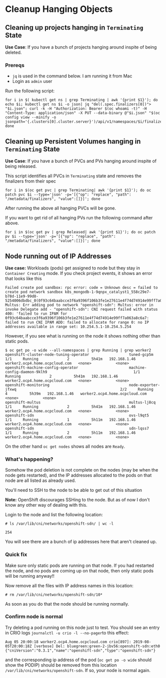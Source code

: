 # Cleanup Hanging Objects

## Cleaning up projects hanging in `Terminating` State

**Use Case**: If you have a bunch of projects hanging around inspite of being deleted.

### Prereqs
* `jq` is used in the command below. I am running it from Mac
* Login as `admin` user

Run the following script:
```
for i in $( kubectl get ns | grep Terminating | awk '{print $1}'); do echo $i; kubectl get ns $i -o json| jq "del(.spec.finalizers[0])"> "$i.json"; curl -k -H "Authorization: Bearer $(oc whoami -t)" -H "Content-Type: application/json" -X PUT --data-binary @"$i.json" "$(oc config view --minify -o jsonpath='{.clusters[0].cluster.server}')/api/v1/namespaces/$i/finalize"; done
```


## Cleaning up Persistent Volumes hanging in `Terminating` State

**Use Case**: If you have a bunch of PVCs and PVs hanging around inspite of being released.

This script identifies all PVCs in `Terminating` state and removes the finalizers from their spec

```
for i in $(oc get pvc | grep Terminating| awk '{print $1}'); do oc patch pvc $i --type='json' -p='[{"op": "replace", "path": "/metadata/finalizers", "value":[]}]'; done
```

After running the above all hanging PVCs will be gone.

If you want to get rid of all hanging PVs run the following command after above.

```
for i in $(oc get pv | grep Released| awk '{print $1}'); do oc patch pv $i --type='json' -p='[{"op": "replace", "path": "/metadata/finalizers", "value":[]}]'; done

```
## Node running out of IP Addresses

**Use case:** Workloads (pods) get assigned to node but they stay in `Container Creating` mode. If you check project events, it shows an error that looks like this

```
Failed create pod sandbox: rpc error: code = Unknown desc = failed to create pod network sandbox k8s_mongodb-1-9qnpx_catalyst1_558c29e7-b78d-11e9-99d8-5254006dbdbc_0(0f93c64baabcce3f6a9396f106b3fe1e27611e4f74d74914e99ff7a063a8c6a7): Multus: Err adding pod to network "openshift-sdn": Multus: error in invoke Delegate add - "openshift-sdn": CNI request failed with status 400: 'failed to run IPAM for 0f93c64baabcce3f6a9396f106b3fe1e27611e4f74d74914e99ff7a063a8c6a7: failed to run CNI IPAM ADD: failed to allocate for range 0: no IP addresses available in range set: 10.254.5.1-10.254.5.254
```

However, if you see what is running on the node it shows nothing other than static pods.

```
$ oc get po -o wide --all-namespaces | grep Running | grep worker2
openshift-cluster-node-tuning-operator                  tuned-gcp5m                                                       1/1     Running             2          5h41m   192.168.1.46   worker2.ocp4.home.ocpcloud.com   <none>           <none>
openshift-machine-config-operator                       machine-config-daemon-9klh9                                       1/1     Running             2          5h41m   192.168.1.46   worker2.ocp4.home.ocpcloud.com   <none>           <none>
openshift-monitoring                                    node-exporter-jfxwq                                               2/2     Running             4          5h39m   192.168.1.46   worker2.ocp4.home.ocpcloud.com   <none>           <none>
openshift-multus                                        multus-lj8cq                                                      1/1     Running             2          5h41m   192.168.1.46   worker2.ocp4.home.ocpcloud.com   <none>           <none>
openshift-sdn                                           ovs-l9qt5                                                         1/1     Running             1          5h11m   192.168.1.46   worker2.ocp4.home.ocpcloud.com   <none>           <none>
openshift-sdn                                           sdn-lqss7                                                         1/1     Running             2          5h11m   192.168.1.46   worker2.ocp4.home.ocpcloud.com   <none>           <none>
```

On the other hand `oc get nodes` shows all nodes are `Ready`.

### What's happening?
Somehow the pod deletion is not complete on the nodes (may be when the node gets restarted), and the IP addresses allocated to the pods on that node are all listed as already used.

You'll need to SSH to the node to be able to get out of this situation

**Note:** OpenShift discourages SSHing to the node. But as of now I don't know any other way of dealing with this.

Login to the node and list the following location:

```
# ls /var/lib/cni/networks/openshift-sdn/ | wc -l

254
```

You will see there are a bunch of ip addresses here that aren't cleaned up.

### Quick fix

Make sure only static pods are running on that node. If you had restarted the node, and no pods are coming up on that node, then only static pods will be running anyway!!

Now remove all the files with IP address names in this location:

```
# rm /var/lib/cni/networks/openshift-sdn/10*
```

As soon as you do that the node should be running normally.


### Confirm node is normal

Try deleting a pod running on this node just to test. You should see an entry in CRIO logs `journalctl -u crio -l --no-pager`to this effect:

```
Aug 05 20:00:18 worker2.ocp4.home.ocpcloud.com crio[897]: 2019-08-05T20:00:18Z [verbose] Del: bluegreen:green-2-jbv56:openshift-sdn:eth0 {"cniVersion":"0.3.1","name":"openshift-sdn","type":"openshift-sdn"}
```

and the corresponding ip address of the pod (`oc get po -o wide` should show the PODIP) should be removed from this location `/var/lib/cni/networks/openshift-sdn`. If so, your node is normal again.










